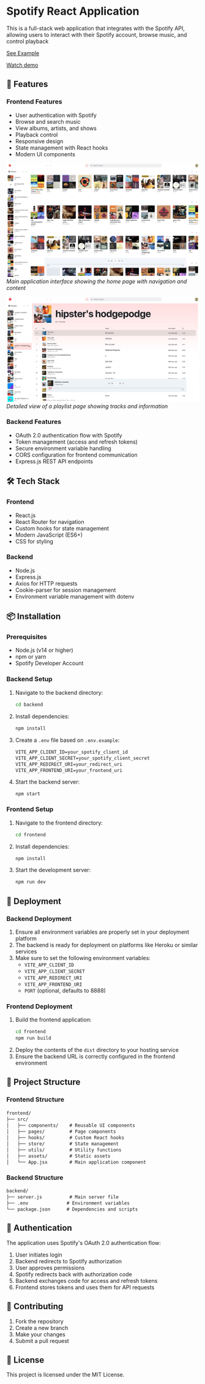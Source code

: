# Spotify React Application

This is a full-stack web application that integrates with the Spotify API, allowing users to interact with their Spotify account, browse music, and control playback

[See Example](https://spotify-light.netlify.app/login)

[Watch demo](https://www.youtube.com/watch?v=KOv4k4s6tEg&ab_channel=EfeKonyal%C4%B1)

## 🚀 Features

### Frontend Features
- User authentication with Spotify
- Browse and search music
- View albums, artists, and shows
- Playback control
- Responsive design
- State management with React hooks
- Modern UI components

![Main Page](./public/spotify-main-page.jpeg)
*Main application interface showing the home page with navigation and content*

![Playlist Page](./public/playlist-page.jpeg)
*Detailed view of a playlist page showing tracks and information*

### Backend Features
- OAuth 2.0 authentication flow with Spotify
- Token management (access and refresh tokens)
- Secure environment variable handling
- CORS configuration for frontend communication
- Express.js REST API endpoints

## 🛠 Tech Stack

### Frontend
- React.js
- React Router for navigation
- Custom hooks for state management
- Modern JavaScript (ES6+)
- CSS for styling

### Backend
- Node.js
- Express.js
- Axios for HTTP requests
- Cookie-parser for session management
- Environment variable management with dotenv

## 📦 Installation

### Prerequisites
- Node.js (v14 or higher)
- npm or yarn
- Spotify Developer Account

### Backend Setup
1. Navigate to the backend directory:
   ```bash
   cd backend
   ```

2. Install dependencies:
   ```bash
   npm install
   ```

3. Create a `.env` file based on `.env.example`:
   ```
   VITE_APP_CLIENT_ID=your_spotify_client_id
   VITE_APP_CLIENT_SECRET=your_spotify_client_secret
   VITE_APP_REDIRECT_URI=your_redirect_uri
   VITE_APP_FRONTEND_URI=your_frontend_uri
   ```

4. Start the backend server:
   ```bash
   npm start
   ```

### Frontend Setup
1. Navigate to the frontend directory:
   ```bash
   cd frontend
   ```

2. Install dependencies:
   ```bash
   npm install
   ```

3. Start the development server:
   ```bash
   npm run dev
   ```

## 🚀 Deployment

### Backend Deployment
1. Ensure all environment variables are properly set in your deployment platform
2. The backend is ready for deployment on platforms like Heroku or similar services
3. Make sure to set the following environment variables:
   - `VITE_APP_CLIENT_ID`
   - `VITE_APP_CLIENT_SECRET`
   - `VITE_APP_REDIRECT_URI`
   - `VITE_APP_FRONTEND_URI`
   - `PORT` (optional, defaults to 8888)

### Frontend Deployment
1. Build the frontend application:
   ```bash
   cd frontend
   npm run build
   ```
2. Deploy the contents of the `dist` directory to your hosting service
3. Ensure the backend URL is correctly configured in the frontend environment

## 📁 Project Structure

### Frontend Structure
```
frontend/
├── src/
│   ├── components/    # Reusable UI components
│   ├── pages/         # Page components
│   ├── hooks/         # Custom React hooks
│   ├── store/         # State management
│   ├── utils/         # Utility functions
│   ├── assets/        # Static assets
│   └── App.jsx        # Main application component
```

### Backend Structure
```
backend/
├── server.js          # Main server file
├── .env              # Environment variables
└── package.json      # Dependencies and scripts
```

## 🔐 Authentication

The application uses Spotify's OAuth 2.0 authentication flow:
1. User initiates login
2. Backend redirects to Spotify authorization
3. User approves permissions
4. Spotify redirects back with authorization code
5. Backend exchanges code for access and refresh tokens
6. Frontend stores tokens and uses them for API requests

## 🤝 Contributing

1. Fork the repository
2. Create a new branch
3. Make your changes
4. Submit a pull request

## 📄 License

This project is licensed under the MIT License.
